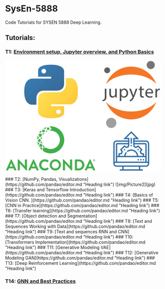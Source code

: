 # SysEn-5888
Code Tutorials for SYSEN 5888 Deep Learning. 
## Tutorials:
### T1: [Environment setup, Jupyter overview, and Python Basics](https://github.com/pandao/editor.md "Heading link")
<p align="center">
<img src="https://github.com/PEESEgroup/SysEn5888/blob/main/img/Picture1.png" width="900" >
</p>
### T2: [NumPy, Pandas, Visualizations](https://github.com/pandao/editor.md "Heading link")
![img/Picture2](jpg)
### T3: [Keras and Tensorflow Introduction](https://github.com/pandao/editor.md "Heading link")
### T4: [Basics of Vision CNN. ](https://github.com/pandao/editor.md "Heading link")
### T5: [CNN in Practice](https://github.com/pandao/editor.md "Heading link")
### T6: [Transfer learning](https://github.com/pandao/editor.md "Heading link")
### T7: [Object detection and Segmentation](https://github.com/pandao/editor.md "Heading link")
### T8: [Text and Sequences Working with Data](https://github.com/pandao/editor.md "Heading link")
### T9: [Text and sequences RNN and CNN](https://github.com/pandao/editor.md "Heading link")
### T10: [Transformers Implementation](https://github.com/pandao/editor.md "Heading link")
### T11: [Generative Modeling VAE](https://github.com/pandao/editor.md "Heading link")
### T12: [Generative Modeling GAN](https://github.com/pandao/editor.md "Heading link")
### T13: [Deep Reinforcement Learning](https://github.com/pandao/editor.md "Heading link")

### T14: [GNN and Best Practices](https://github.com/pandao/editor.md "Heading link")
